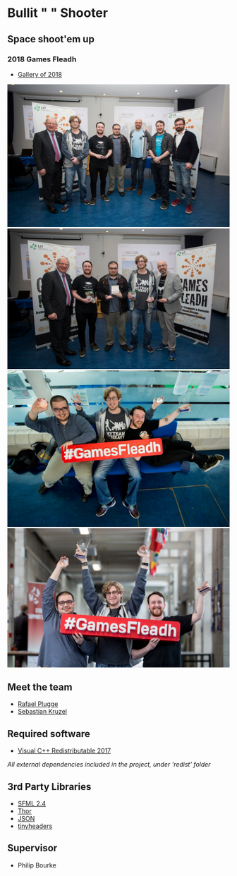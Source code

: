 # Bullit " " Shooter

## Space shoot'em up

### 2018 Games Fleadh

* [Gallery of 2018](https://www.flickr.com/photos/121384447@N06/albums/72157694796001704/)

![Gamesfleadh 1st Picture](https://raw.githubusercontent.com/Neversee-Productions/Bullit-Shooter/refs/heads/master/Design%20Doc/games-fleadh-1.jpg)
![Gamesfleadh 2nd Picture](https://raw.githubusercontent.com/Neversee-Productions/Bullit-Shooter/refs/heads/master/Design%20Doc/games-fleadh-2.jpg)
![Gamesfleadh 3rd Picture](https://raw.githubusercontent.com/Neversee-Productions/Bullit-Shooter/refs/heads/master/Design%20Doc/games-fleadh-3.jpg)
![Gamesfleadh 4th Picture](https://raw.githubusercontent.com/Neversee-Productions/Bullit-Shooter/refs/heads/master/Design%20Doc/games-fleadh-4.jpg)

## Meet the team

* [Rafael Plugge](https://www.linkedin.com/in/rafael-plugge-512164106/)
* [Sebastian Kruzel](https://www.linkedin.com/in/sebastiankruzel/)

## Required software

* [Visual C++ Redistributable 2017](https://go.microsoft.com/fwlink/?LinkId=746571)

*All external dependencies included in the project, under 'redist' folder*

## 3rd Party Libraries

* [SFML 2.4](https://github.com/SFML/SFML)
* [Thor](https://github.com/Bromeon/Thor)
* [JSON](https://github.com/nlohmann/json)
* [tinyheaders](https://github.com/RandyGaul/tinyheaders)

## Supervisor

* Philip Bourke
